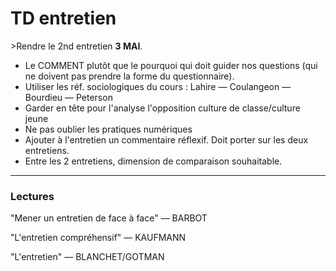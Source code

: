# TD entretien

&gt;Rendre le 2nd entretien **3 MAI**.

* Le COMMENT plutôt que le pourquoi qui doit guider nos questions \(qui ne doivent pas prendre la forme du questionnaire\).
* Utiliser les réf. sociologiques du cours : Lahire — Coulangeon — Bourdieu — Peterson
* Garder en tête pour l'analyse l'opposition culture de classe/culture jeune
* Ne pas oublier les pratiques numériques
* Ajouter à l'entretien un commentaire réflexif. Doit porter sur les deux entretiens.
* Entre les 2 entretiens, dimension de comparaison souhaitable.

----

### Lectures

"Mener un entretien de face à face" — BARBOT

"L'entretien compréhensif" — KAUFMANN

"L'entretien" — BLANCHET/GOTMAN

